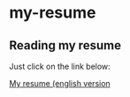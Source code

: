 # my-resume

## Reading my resume

Just click on the link below:

[My resume (english version](https://ludovic2411.github.io/Mon-cv/)
